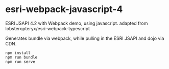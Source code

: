 esri-webpack-javascript-4
==========================
ESRI JSAPI 4.2 with Webpack demo, using javascript. adapted from lobsteropteryx/esri-webpack-typescript

Generates bundle via webpack, while pulling in the ESRI JSAPI and dojo via CDN.

```
npm install
npm run bundle
npm run serve
```